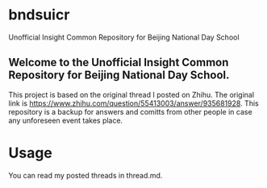 # bndsuicr
Unofficial Insight Common Repository for Beijing National Day School
## Welcome to the **Unofficial** Insight Common Repository for Beijing National Day School.

This project is based on the original thread I posted on Zhihu. The original link is https://www.zhihu.com/question/55413003/answer/935681928.
This repository is a backup for answers and comitts from other people in case any unforeseen event takes place.

# Usage

You can read my posted threads in thread.md.
